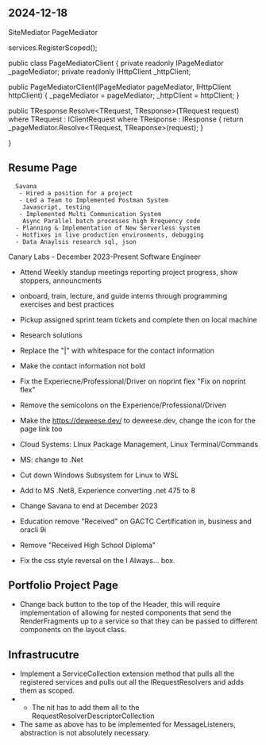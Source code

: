 ## 2024-12-18

SiteMediator
PageMediator

services.RegisterScoped<PageMediatorClient>();

public class PageMediatorClient
{
   private readonly IPageMediator _pageMediator;
   private readonly IHttpClient _httpClient;

   public PageMediatorClient(IPageMediator pageMediator, IHttpClient httpClient)
{
   _pageMediator = pageMediator;
   _httpClient = httpClient;
}

   public TResponse Resolve<TRequest, TResponse>(TRequest request) 
   where TRequest : IClientRequest 
   where TResponse : IResponse
   {
      return _pageMediator.Resolve<TRequest, TReaponse>(request);
   }

}


## Resume Page

      Savana 
       - Hired a position for a project 
       - Led a Team to Implemented Postman System
        Javascript, testing 
       - Implemented Multi Communication System
        Async Parallel batch processes high Rrequency code
      - Planning & Implementation of New Serverless system
      - Hotfixes in live production environments, debugging 
      - Data Anaylsis research sql, json


Canary Labs - December 2023-Present Software Engineer
* Attend Weekly standup meetings reporting project progress, show stoppers, announcments
* onboard, train, lecture, and guide interns through programming exercises and best practices
* Pickup assigned sprint team tickets and complete then on local machine
* Research solutions 

 * Replace the "|" with whitespace for the contact information
 * Make the contact information not bold
 * Fix the Experiecne/Professional/Driver on noprint flex "Fix on noprint flex"
 * Remove the semicolons on the Experience/Professional/Driven
 * Make the https://deweese.dev/ to deweese.dev, change the icon for the page link too
 * Cloud Systems: LInux Package Management, Linux Terminal/Commands
 * MS: change to .Net
 * Cut down Windows Subsystem for Linux to WSL
 * Add to MS .Net8, Experience converting .net 475 to 8
 * Change Savana to end at December 2023
 * Education remove "Received" on GACTC Certification in, business and oracli 9i
 * Remove "Received High School Diploma"
 * Fix the css style reversal on the I Always... box. 

## Portfolio Project Page

 * Change back button to the top of the Header, this will require implementation of allowing for nested components that send the RenderFragments up to a service so that they can be passed to different components on the layout class.

## Infrastrucutre

 * Implement a ServiceCollection extension method that pulls all the registered services and pulls out all the IRequestResolvers and adds them as scoped. 
 * * The nit has to add them all to the RequestResolverDescriptorCollection
 * The same as above has to be implemented for MessageListeners, abstraction is not absolutely necessary.
